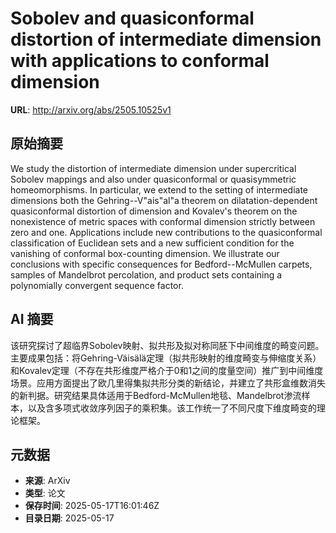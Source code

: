 # Sobolev and quasiconformal distortion of intermediate dimension with applications to conformal dimension

**URL**: http://arxiv.org/abs/2505.10525v1

## 原始摘要

We study the distortion of intermediate dimension under supercritical Sobolev
mappings and also under quasiconformal or quasisymmetric homeomorphisms. In
particular, we extend to the setting of intermediate dimensions both the
Gehring--V\"ais\"al\"a theorem on dilatation-dependent quasiconformal
distortion of dimension and Kovalev's theorem on the nonexistence of metric
spaces with conformal dimension strictly between zero and one. Applications
include new contributions to the quasiconformal classification of Euclidean
sets and a new sufficient condition for the vanishing of conformal box-counting
dimension. We illustrate our conclusions with specific consequences for
Bedford--McMullen carpets, samples of Mandelbrot percolation, and product sets
containing a polynomially convergent sequence factor.


## AI 摘要

该研究探讨了超临界Sobolev映射、拟共形及拟对称同胚下中间维度的畸变问题。主要成果包括：将Gehring-Väisälä定理（拟共形映射的维度畸变与伸缩度关系）和Kovalev定理（不存在共形维度严格介于0和1之间的度量空间）推广到中间维度场景。应用方面提出了欧几里得集拟共形分类的新结论，并建立了共形盒维数消失的新判据。研究结果具体适用于Bedford-McMullen地毯、Mandelbrot渗流样本，以及含多项式收敛序列因子的乘积集。该工作统一了不同尺度下维度畸变的理论框架。

## 元数据

- **来源**: ArXiv
- **类型**: 论文
- **保存时间**: 2025-05-17T16:01:46Z
- **目录日期**: 2025-05-17
